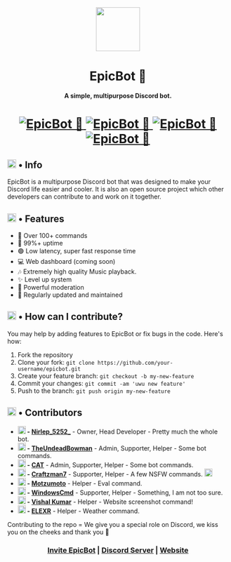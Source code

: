 <h2 align="center">
  <img src="https://cdn.discordapp.com/attachments/749996055369875459/808166922415636550/logo.png" height='100px' width='100px'>
</h2>

<h1 align="center">EpicBot 🏅</h1>
<h4 align="center">A simple, multipurpose Discord bot.</h4>

<h1 align="center">
  <a href="https://top.gg/bot/751100444188737617">
      <img src="https://top.gg/api/widget/status/751100444188737617.svg" alt="EpicBot 🏅" />
  </a>
  <a href="https://top.gg/bot/751100444188737617">
      <img src="https://top.gg/api/widget/servers/751100444188737617.svg" alt="EpicBot 🏅" />
  </a>
  <a href="https://top.gg/bot/751100444188737617">
      <img src="https://top.gg/api/widget/upvotes/751100444188737617.svg" alt="EpicBot 🏅" />
  </a>
  <a href="https://top.gg/bot/751100444188737617">
      <img src="https://top.gg/api/widget/owner/751100444188737617.svg" alt="EpicBot 🏅" />
  </a>
</h1>

<h2><img src="https://cdn.discordapp.com/emojis/766498653753049109.png?v=1" height="20px"> • Info</h2>

<p>EpicBot is a multipurpose Discord bot that was designed to make your Discord life easier and cooler. It is also an open source project which other developers can contribute to and work on it together.</p>

<h2><img src="https://cdn.discordapp.com/emojis/818758128329556018.gif?v=1" height="20px"> • Features</h2>
<ul>
  <li>📌 Over 100+ commands</li>
  <li>🔼 99%+ uptime</li>
  <li>🟢 Low latency, super fast response time</li>
  <li>💻 Web dashboard (coming soon)</li>
  <li>🎶 Extremely high quality Music playback.</li>
  <li>✨ Level up system</li>
  <li>🔨 Powerful moderation</li>
  <li>🎀 Regularly updated and maintained</li>
</ul>

</ul>

<h2><img src="https://cdn.discordapp.com/emojis/791817532901949440.png?v=1" height="20px"> • How can I contribute?</h2>
<p>You may help by adding features to EpicBot or fix bugs in the code. Here's how:</p>
<ol>
  <li>Fork the repository</li>
  <li>Clone your fork: <code>git clone https://github.com/your-username/epicbot.git</code></li>
  <li>Create your feature branch: <code>git checkout -b my-new-feature</code></li>
  <li>Commit your changes: <code>git commit -am 'uwu new feature'</code></li>
  <li>Push to the branch: <code>git push origin my-new-feature</code></li>
</ol>

<h2><img src="https://cdn.discordapp.com/emojis/759148342704865323.png?v=1" height="20px"> • Contributors</h2>
<ul>
  <li><b><img src="https://cdn.discordapp.com/emojis/802082546875498499.png?v=1" height="18px"> - <a href="https://github.com/Nirlep5252">Nirlep_5252_</a></b> - Owner, Head Developer - Pretty much the whole bot.</li>
  <li><b><img src="https://cdn.discordapp.com/emojis/802082858696048660.png?v=1" height="18px"> - <a href="https://github.com/TheUndeadBowman">TheUndeadBowman</a></b> - Admin, Supporter, Helper - Some bot commands.</li>
  <li><b><img src="https://cdn.discordapp.com/emojis/818795789215203358.png?v=1" height="18px"> - <a href="https://github.com/KittyKart">CAT</a></b> - Admin, Supporter, Helper - Some bot commands.</li>
  <li><b><img src="https://cdn.discordapp.com/emojis/818753430796763146.png?v=1" height="18px"> - <a href="https://github.com/Craftzman7">Craftzman7</a></b> - Supporter, Helper - A few NSFW commands. <img src="https://cdn.discordapp.com/emojis/755471640434966628.gif?v=1" height="18px"></li>
  <li><b><img src="https://cdn.discordapp.com/attachments/749996055369875459/818796810436476948/circle-cropped1.png" height="18px"> - <a href="https://github.com/Motzumoto">Motzumoto</a></b> - Helper - Eval command.</li>
  <li><b><img src="https://cdn.discordapp.com/attachments/749996055369875459/818797459488243773/circle-cropped2.png" height="18px"> - <a href="https://github.com/WindowsCmd">WindowsCmd</a></b> - Supporter, Helper - Something, I am not too sure.</li>
  <li><b><img src="https://cdn.discordapp.com/attachments/749996055369875459/818797641302278144/circle-cropped3.png" height="18px"> - <a href="https://github.com/imkr-vishal">Vishal Kumar</a></b> - Helper - Website screenshot command!</li>
  <li><b><img src="https://avatars.githubusercontent.com/u/76996596?s=460&u=5f8e887f821963ad26b5bb7a5fe2a1f8b310b827&v=4" height="18px"> - <a href="https://github.com/ELEXR">ELEXR</a></b> - Helper - Weather command.</li>
</ul>
<p>Contributing to the repo = We give you a special role on Discord, we kiss you on the cheeks and thank you 💖</p>

<h3 align="center"><a href="https://discord.com/oauth2/authorize?client_id=751100444188737617&scope=bot&permissions=2146958847">Invite EpicBot</a> | <a href="https://discord.gg/Zj7h8Fp">Discord Server</a> | <a href="https://epic-bot.com">Website</a></h3>
